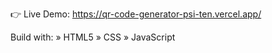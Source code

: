 👉 Live Demo: https://qr-code-generator-psi-ten.vercel.app/

Build with:
» HTML5
» CSS
» JavaScript


